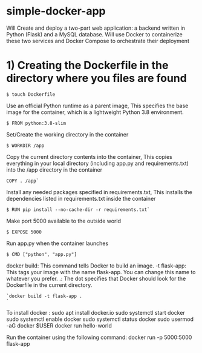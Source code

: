 # simple-docker-app
Will Create and deploy a two-part web application: a backend written in Python (Flask) and a MySQL database. Will use Docker to containerize these two services and Docker Compose to orchestrate their deployment

# 1) Creating the Dockerfile in the directory where you files are found

```
$ touch Dockerfile
```

Use an official Python runtime as a parent image, This specifies the base image for the container, which is a lightweight Python 3.8 environment.
```
$ FROM python:3.8-slim
```

Set/Create the working directory in the container
```
$ WORKDIR /app
```

Copy the current directory contents into the container, This copies everything in your local directory (including app.py and requirements.txt) into the /app directory in the container
```
COPY . /app`
```
Install any needed packages specified in requirements.txt, This installs the dependencies listed in requirements.txt inside the container
``` 
$ RUN pip install --no-cache-dir -r requirements.txt`
```
Make port 5000 available to the outside world
```
$ EXPOSE 5000
```
Run app.py when the container launches
```
$ CMD ["python", "app.py"]
```
docker build: This command tells Docker to build an image.
-t flask-app: This tags your image with the name flask-app. You can change this name to whatever you prefer.
.: The dot specifies that Docker should look for the Dockerfile in the current directory.
```
`docker build -t flask-app .
`
```
To install docker : sudo apt install docker.io
                    sudo systemctl start docker
                    sudo systemctl enable docker
                    sudo systemctl status docker
                    sudo usermod -aG docker $USER
                    docker run hello-world

Run the container using the following command:
docker run -p 5000:5000 flask-app
```
